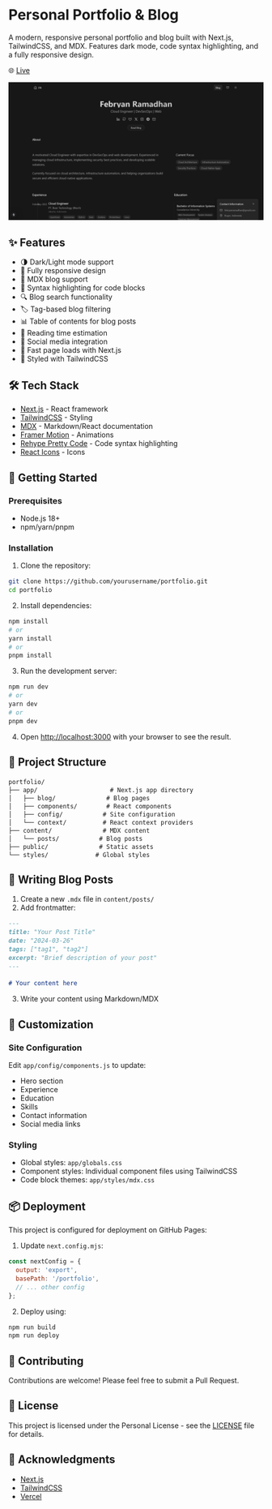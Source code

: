 # Personal Portfolio & Blog

A modern, responsive personal portfolio and blog built with Next.js, TailwindCSS, and MDX. Features dark mode, code syntax highlighting, and a fully responsive design.

🌐 [Live](https://pepryan.github.io/portfolio/)

![Portfolio Preview](public/images/preview.png)

## ✨ Features

- 🌗 Dark/Light mode support
- 📱 Fully responsive design
- 📝 MDX blog support
- 🎨 Syntax highlighting for code blocks
- 🔍 Blog search functionality
- 🏷️ Tag-based blog filtering
- 📊 Table of contents for blog posts
- 📖 Reading time estimation
- 🔗 Social media integration
- 🚀 Fast page loads with Next.js
- 💅 Styled with TailwindCSS

## 🛠️ Tech Stack

- [Next.js](https://nextjs.org/) - React framework
- [TailwindCSS](https://tailwindcss.com/) - Styling
- [MDX](https://mdxjs.com/) - Markdown/React documentation
- [Framer Motion](https://www.framer.com/motion/) - Animations
- [Rehype Pretty Code](https://rehype-pretty-code.netlify.app/) - Code syntax highlighting
- [React Icons](https://react-icons.github.io/react-icons/) - Icons

## 🚀 Getting Started

### Prerequisites

- Node.js 18+ 
- npm/yarn/pnpm

### Installation

1. Clone the repository:
```bash
git clone https://github.com/yourusername/portfolio.git
cd portfolio
```

2. Install dependencies:
```bash
npm install
# or
yarn install
# or
pnpm install
```

3. Run the development server:
```bash
npm run dev
# or
yarn dev
# or
pnpm dev
```

4. Open [http://localhost:3000](http://localhost:3000) with your browser to see the result.

## 📁 Project Structure

```
portfolio/
├── app/                    # Next.js app directory
│   ├── blog/              # Blog pages
│   ├── components/        # React components
│   ├── config/           # Site configuration
│   └── context/          # React context providers
├── content/              # MDX content
│   └── posts/           # Blog posts
├── public/              # Static assets
└── styles/             # Global styles
```

## 📝 Writing Blog Posts

1. Create a new `.mdx` file in `content/posts/`
2. Add frontmatter:
```markdown
---
title: "Your Post Title"
date: "2024-03-26"
tags: ["tag1", "tag2"]
excerpt: "Brief description of your post"
---

# Your content here
```

3. Write your content using Markdown/MDX

## 🎨 Customization

### Site Configuration
Edit `app/config/components.js` to update:
- Hero section
- Experience
- Education
- Skills
- Contact information
- Social media links

### Styling
- Global styles: `app/globals.css`
- Component styles: Individual component files using TailwindCSS
- Code block themes: `app/styles/mdx.css`

## 📦 Deployment

This project is configured for deployment on GitHub Pages:

1. Update `next.config.mjs`:
```javascript
const nextConfig = {
  output: 'export',
  basePath: '/portfolio',
  // ... other config
};
```

2. Deploy using:
```bash
npm run build
npm run deploy
```

## 🤝 Contributing

Contributions are welcome! Please feel free to submit a Pull Request.

## 📄 License

This project is licensed under the Personal License - see the [LICENSE](LICENSE) file for details.

## 🙏 Acknowledgments

- [Next.js](https://nextjs.org/)
- [TailwindCSS](https://tailwindcss.com/)
- [Vercel](https://vercel.com/)
